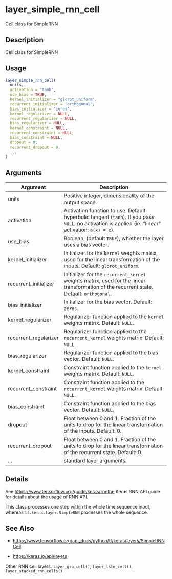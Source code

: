 # layer_simple_rnn_cell


Cell class for SimpleRNN




## Description

Cell class for SimpleRNN





## Usage
```r
layer_simple_rnn_cell(
  units,
  activation = "tanh",
  use_bias = TRUE,
  kernel_initializer = "glorot_uniform",
  recurrent_initializer = "orthogonal",
  bias_initializer = "zeros",
  kernel_regularizer = NULL,
  recurrent_regularizer = NULL,
  bias_regularizer = NULL,
  kernel_constraint = NULL,
  recurrent_constraint = NULL,
  bias_constraint = NULL,
  dropout = 0,
  recurrent_dropout = 0,
  ...
)
```




## Arguments


Argument      |Description
------------- |----------------
units | Positive integer, dimensionality of the output space.
activation | Activation function to use. Default: hyperbolic tangent (``tanh``). If you pass ``NULL``, no activation is applied (ie. "linear" activation: ``a(x) = x``).
use_bias | Boolean, (default ``TRUE``), whether the layer uses a bias vector.
kernel_initializer | Initializer for the ``kernel`` weights matrix, used for the linear transformation of the inputs. Default: ``glorot_uniform``.
recurrent_initializer | Initializer for the ``recurrent_kernel`` weights matrix, used for the linear transformation of the recurrent state. Default: ``orthogonal``.
bias_initializer | Initializer for the bias vector. Default: ``zeros``.
kernel_regularizer | Regularizer function applied to the ``kernel`` weights matrix. Default: ``NULL``.
recurrent_regularizer | Regularizer function applied to the ``recurrent_kernel`` weights matrix. Default: ``NULL``.
bias_regularizer | Regularizer function applied to the bias vector. Default: ``NULL``.
kernel_constraint | Constraint function applied to the ``kernel`` weights matrix. Default: ``NULL``.
recurrent_constraint | Constraint function applied to the ``recurrent_kernel`` weights matrix. Default: ``NULL``.
bias_constraint | Constraint function applied to the bias vector. Default: ``NULL``.
dropout | Float between 0 and 1. Fraction of the units to drop for the linear transformation of the inputs. Default: 0.
recurrent_dropout | Float between 0 and 1. Fraction of the units to drop for the linear transformation of the recurrent state. Default: 0.
... | standard layer arguments.




## Details

See https://www.tensorflow.org/guide/keras/rnnthe Keras RNN API guide
for details about the usage of RNN API.

This class processes one step within the whole time sequence input, whereas
``tf.keras.layer.SimpleRNN`` processes the whole sequence.







## See Also



*  https://www.tensorflow.org/api_docs/python/tf/keras/layers/SimpleRNNCell

*  https://keras.io/api/layers


Other RNN cell layers: 
`layer_gru_cell()`,
`layer_lstm_cell()`,
`layer_stacked_rnn_cells()`



